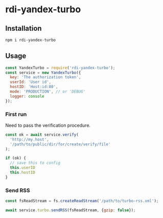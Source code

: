 # rdi-yandex-turbo

## Installation

```bash
npm i rdi-yandex-turbo
```

## Usage

```js
const YandexTurbo = require('rdi-yandex-turbo');
const service = new YandexTurbo({
  key: 'The authorization token',
  userId: 'User id',
  hostID: 'Host:id:80',
  mode: 'PRODUCTION', // or 'DEBUG'
  logger: console
});
```

### First run

Need to pass the verification procedure.

```js
const ok = await service.verify(
  'http://my.host',
  '/path/to/public/dir/for/create/verify/file'
);

if (ok) {
  // save this to config
  this.userID
  this.hostID
}
```

### Send RSS

```js
const fsReadStream = fs.createReadStream('/path/to/turbo-rss.xml');

await service.turbo.sendRSS(fsReadStream, {gzip: false});
```

